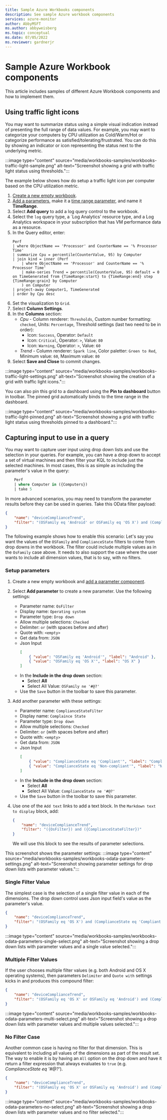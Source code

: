 ```yaml
---
title: Sample Azure Workbooks components
description: See sample Azure workbook components
services: azure-monitor
author: AbbyMSFT
ms.author: abbyweisberg
ms.topic: conceptual
ms.date: 07/05/2022
ms.reviewer: gardnerjr 
---
```


# Sample Azure Workbook components
This article includes samples of different Azure Workbook components and how to implement them.

## Using traffic light icons

You may want to summarize status using a simple visual indication instead of presenting the full range of data values. For example, you may want to categorize your computers by CPU utilization as Cold/Warm/Hot or categorize performance as satisfied/tolerating/frustrated. You can do this by showing an indicator or icon representing the status next to the underlying metric. 

:::image type="content" source="media/workbooks-samples/workbooks-traffic-light-sample.png" alt-text="Screenshot showing a grid with traffic light status using thresholds.":::

The example below shows how do setup a traffic light icon per computer based on the CPU utilization metric.

1. [Create a new empty workbook](workbooks-create-workbook.md).
1. [Add a parameters](workbooks-create-workbook.md#add-a-parameter-to-an-azure-workbook), make it a [time range parameter](workbooks-time.md), and name it **TimeRange**.
1. Select **Add query** to add a log query control to the workbook. 
1. Select the `log` query type, a `Log Analytics' resource type, and a Log Analytics workspace in your subscription that has VM performance data as a resource.
1. In the Query editor, enter:
    ```
    Perf
    | where ObjectName == 'Processor' and CounterName == '% Processor Time'
    | summarize Cpu = percentile(CounterValue, 95) by Computer
    | join kind = inner (Perf
        | where ObjectName == 'Processor' and CounterName == '% Processor Time'
        | make-series Trend = percentile(CounterValue, 95) default = 0 on TimeGenerated from {TimeRange:start} to {TimeRange:end} step {TimeRange:grain} by Computer
        ) on Computer
    | project-away Computer1, TimeGenerated
    | order by Cpu desc
    ```
1. Set the visualization to `Grid`.
1. Select **Column Settings**.
1. In the **Columns** section:
    - _Cpu -_ Column renderer: `Thresholds`, Custom number formatting: `checked`, Units: `Percentage`, Threshold settings (last two need to be in order):
        - Icon: `Success`, Operator: `Default`
        - Icon: `Critical`, Operator: `>`, Value: `80`
        - Icon: `Warning`, Operator: `>`, Value: `60`
    - _Trend -_ Column renderer: `Spark line`, Color paletter: `Green to Red`, Minimum value: `60`, Maximum value: `80`
9. Select **Save and Close** to commit changes.

:::image type="content" source="media/workbooks-samples/workbooks-traffic-light-settings.png" alt-text="Screenshot showing the creation of a grid with traffic light icons.":::


You can also pin this grid to a dashboard using the **Pin to dashboard** button in toolbar. The pinned grid automatically binds to the time range in the dashboard.

:::image type="content" source="media/workbooks-samples/workbooks-traffic-light-pinned.png" alt-text="Screenshot showing a grid with traffic light status using thresholds pinned to a dashboard.":::

## Capturing input to use in a query

You may want to capture user input using drop down lists and use the selection in your queries. For example, you can have a drop down to accept a set of virtual machines and then filter your KQL to include just the selected machines. In most cases, this is as simple as including the parameter's value in the query: 

```sql
    Perf
    | where Computer in ({Computers})
    | take 5
```

In more advanced scenarios, you may need to transform the parameter results before they can be used in queries. Take this OData filter payload:

```json
{
    "name": "deviceComplianceTrend",
    "filter": "(OSFamily eq 'Android' or OSFamily eq 'OS X') and (ComplianceState eq 'Compliant')"
}
```

The following example shows how to enable this scenario: Let's say you want the values of the `OSFamily` and `ComplianceState` filters to come from drop downs in the workbook. The filter could include multiple values as in the `OsFamily` case above. It needs to also support the case where the user wants to include all dimension values, that is to say, with no filters.

### Setup parameters

1. Create a new empty workbook and [add a parameter component](workbooks-create-workbook.md#add-a-parameter-to-an-azure-workbook).
1. Select **Add parameter** to create a new parameter. Use the following settings:
    - Parameter name: `OsFilter`
    - Display name: `Operating system`
    - Parameter type: `Drop down`
    - Allow multiple selections: `Checked`
    - Delimiter: `or` (with spaces before and after)
    - Quote with: `<empty>`
    - Get data from: `JSON`
    - Json Input
        ```json
        [
            { "value": "OSFamily eq 'Android'", "label": "Android" },
            { "value": "OSFamily eq 'OS X'", "label": "OS X" }
        ]
        ```
    - In the **Include in the drop down** section:
        - Select **All**
        - Select All Value: `OSFamily ne '#@?'`
    - Use the `Save` button in the toolbar to save this parameter. 
1. Add another parameter with these settings:
    - Parameter name: `ComplianceStateFilter`
    - Display name: `Complaince State`
    - Parameter type: `Drop down`
    - Allow multiple selections: `Checked`
    - Delimiter: `or` (with spaces before and after)
    - Quote with: `<empty>`
    - Get data from: `JSON`
    - Json Input
        ```json
        [
            { "value": "ComplianceState eq 'Compliant'", "label": "Compliant" },
            { "value": "ComplianceState eq 'Non-compliant'", "label": "Non compliant" }
        ]        
        ```
    - In the **Include in the drop down** section:
        - Select **All**
        - Select All Value: `ComplianceState ne '#@?'`
    - Use the `Save` button in the toolbar to save this parameter. 

1. Use one of the `Add text` links to add a text block. In the `Markdown text to display` block, add:
    ```json
    {
        "name": "deviceComplianceTrend",
        "filter": "({OsFilter}) and ({ComplianceStateFilter})"
    }
    ```
    We will use this block to see the results of parameter selections.


This screenshot shows the parameter settings:
:::image type="content" source="media/workbooks-samples/workbooks-odata-parameters-settings.png" alt-text="Screenshot showing parameter settings for drop down lists with parameter values.":::

### Single Filter Value
The simplest case is the selection of a single filter value in each of the dimensions. The drop down control uses Json input field's value as the parameter's value.

```json
{
    "name": "deviceComplianceTrend",
    "filter": "(OSFamily eq 'OS X') and (ComplianceState eq 'Compliant')"
}
```

:::image type="content" source="media/workbooks-samples/workbooks-odata-parameters-single-select.png" alt-text="Screenshot showing a drop down lists with parameter values and a single value selected.":::

### Multiple Filter Values
If the user chooses multiple filter values (e.g. both Android and OS X operating systems), then parameters `Delimiter` and `Quote with` settings kicks in and produces this compound filter:

```json
{
    "name": "deviceComplianceTrend",
    "filter": "(OSFamily eq 'OS X' or OSFamily eq 'Android') and (ComplianceState eq 'Compliant')"
}
```

:::image type="content" source="media/workbooks-samples/workbooks-odata-parameters-multi-select.png" alt-text="Screenshot showing a drop down lists with parameter values and multiple values selected.":::

### No Filter Case
Another common case is having no filter for that dimension. This is equivalent to including all values of the dimensions as part of the result set. The way to enable it is by having an `All` option on the drop down and have it return a filter expression that always evaluates to `true` (e.g. _ComplianceState eq '#@?'_).

```json
{
    "name": "deviceComplianceTrend",
    "filter": "(OSFamily eq 'OS X' or OSFamily eq 'Android') and (ComplianceState ne '#@?')"
}
```
:::image type="content" source="media/workbooks-samples/workbooks-odata-parameters-no-select.png" alt-text="Screenshot showing a drop down lists with parameter values and no filter selected.":::

